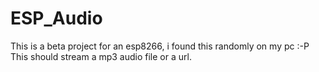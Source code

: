 # ESP_Audio
This is a beta project for an esp8266, i found this randomly on my pc :-P 
This should stream a mp3 audio file or a url. 

